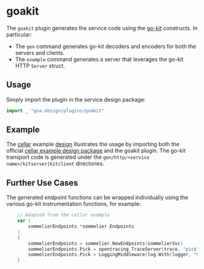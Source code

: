 # goakit

The `goakit` plugin generates the service code using the [go-kit](https://github.com/go-kit/kit) constructs. In particular:

* The `gen` command generates go-kit decoders and encoders for both the servers and clients.
* The `example` command generates a server that leverages the go-kit HTTP `Server` struct.

## Usage

Simply import the plugin in the service design package:

```go
import _ "goa.design/plugins/goakit"
```

## Example

The [cellar](https://github.com/goa.design/plugins/goakit/examples/cellar)
example
[design](https://github.com/goa.design/plugins/goakit/examples/cellar/design/design.go)
illustrates the usage by importing both the official [cellar example design
package](https://github.com/goa.design/goa/tree/v2/examples/cellar/design) and
the goakit plugin. The go-kit transport code is generated under the
`gen/http/<service name>/kitserver|kitclient` directories.

## Further Use Cases

The generated endpoint functions can be wrapped individually using the various go-kit instrumentation functions, for example:

```go
	// Adapted from the cellar example
	var (
		sommelierEndpoints *sommelier.Endpoints
	)
	{
		sommelierEndpoints = sommelier.NewEndpoints(sommelierSvc)
		sommelierEndpoints.Pick = opentracing.TraceServer(trace, "pick")(sommelierEndpoints.Pick)
		sommelierEndpoints.Pick = LoggingMiddleware(log.With(logger, "method", "Pick"))(sommelierEndpoints.Pick)
	}

```
